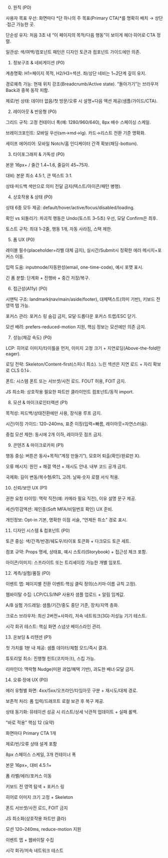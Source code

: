 0) 원칙 (P0)

 사용자 목표 우선: 화면마다 *단 하나의 주 목표(Primary CTA)*를 명확히 배치 → 상단·접근 가능한 곳.

 단순성 유지: 처음 3초 내 “이 페이지의 목적/다음 행동”이 보이게 헤더·히어로·CTA 정렬.

 일관성: 색/여백/컴포넌트 패턴은 디자인 토큰과 컴포넌트 가이드에만 의존.

1) 정보구조 & 네비게이션 (P0)

 계층명확: H1=페이지 목적, H2/H3=섹션. 좌/상단 네비는 1~2단계 깊이 유지.

 경로예측 가능: 현재 위치 강조(Breadcrumb/Active state). “돌아가기”는 브라우저 Back과 중복 동작 피함.

 제로/빈 상태: 데이터 없음/첫 방문/오류 시 설명+다음 액션 제공(샘플/가이드/CTA).

2) 레이아웃 & 반응형 (P0)

 그리드 규칙: 고정 컨테이너 폭(예: 1280/960/640), 8px 배수 스페이싱 스케일.

 브레이크포인트: 모바일 우선(sm→md→lg). 카드→리스트 전환 기준 명확화.

 세이프 에어리어: 모바일 Notch/홈 인디케이터 간격 확보(패딩-bottom).

3) 타이포그래피 & 가독성 (P0)

 본문 16px+ / 줄간 1.4~1.6, 줄길이 45~75자.

 대비: 본문 최소 4.5:1, 큰 텍스트 3:1.

 상태·피드백 색만으로 의미 전달 금지(텍스트/아이콘/패턴 병행).

4) 상호작용 & 상태 (P0)

 상태 6종 모두 제공: default/hover/active/focus/disabled/loading.

 확인 vs 되돌리기: 파괴적 행동은 Undo(토스트 3–5초) 우선, 모달 Confirm은 최후.

 토스트 규칙: 최대 1–2줄, 행동 1개, 자동 사라짐, 스택 제한.

5) 폼 UX (P0)

 레이블 필수(placeholder=라벨 대체 금지), 실시간/Submit시 정확한 에러 메시지+포커스 이동.

 입력 도움: inputmode/자동완성(email, one-time-code), 예시 포맷 표시.

 긴 폼 분할: 단계화 + 진행바 + 중간 저장/복구.

6) 접근성(A11y) (P0)

 시맨틱 구조: landmark(nav/main/aside/footer), 대체텍스트(의미 기반), 키보드 전 영역 탭 가능.

 포커스 관리: 포커스 링 숨김 금지, 모달·드롭다운 포커스 트랩/ESC 닫기.

 모션 배려: prefers-reduced-motion 지원, 핵심 정보는 모션에만 의존 금지.

7) 성능(체감 속도) (P0)

 LCP: 히어로 이미지/타이틀을 먼저, 이미지 고정 크기 + 지연로딩(Above-the-fold만 eager).

 로딩 전략: Skeleton/Content-first(스피너 최소). 느린 섹션은 지연 로드 + 자리 확보로 CLS 0.1↓.

 폰트: 시스템 폰트 또는 서브셋/사전 로드. FOUT 허용, FOIT 금지.

 JS 최소화: 상호작용 필요한 파트만 클라이언트 컴포넌트/동적 import.

8) 모션 & 마이크로인터랙션 (P1)

 목적성: 피드백/상태전환에만 사용, 장식용 루프 금지.

 시간/이징 가이드: 120–240ms, 표준 이징(입력=빠름, 레이아웃=자연스러움).

 중첩 모션 제한: 동시에 2개 이하, 레이아웃 점프 금지.

9) 콘텐츠 & 마이크로카피 (P1)

 행동 중심: 버튼은 동사+목적(“계정 만들기”), 모호어 퇴출(확인/완료만 X).

 오류 메시지: 원인 + 해결 액션 + 재시도 안내. 내부 코드 공개 금지.

 국제화: 길이 변동/복수형/RTL 고려. 날짜·숫자 로캘 서식 적용.

10) 신뢰/보안 UX (P1)

 권한 요청 타이밍: 맥락 직전(예: 카메라 필요 직전), 이유 설명 문구 제공.

 세션/민감액션: 재인증(Soft MFA/비밀번호 확인) UX 준비.

 개인정보: Opt-in 기본, 명확한 이점 서술, “언제든 취소” 경로 표시.

11) 디자인 시스템 & 컴포넌트 (P0)

 토큰 중심: 색/간격/반경/쉐도우/타이포 토큰화 + 다크모드 토큰 세트.

 컴포 규약: Props 명세, 상태표, 예시 스토리(Storybook) + 접근성 체크 포함.

 아이콘/이미지: 스프라이트 또는 트리셰이킹 가능한 개별 임포트.

12) 계측/실험/품질 (P0)

 이벤트 맵: 페이지별 전환 이벤트·핵심 클릭 정의(스키마·이름 규칙 고정).

 웹바이탈 수집: LCP/CLS/INP 사용자 샘플 업로드 + 알림 임계값.

 A/B 실험 가드레일: 샘플/기간/중도 중단 기준, 장치/지역 층화.

 크로스 브라우저: 최신 2버전+사파리, 저속 네트워크(3G)·저성능 기기 테스트.

 시각 회귀 테스트: 핵심 화면 스냅샷 베이스라인 관리.

13) 온보딩 & 리텐션 (P1)

 첫 가치를 1분 내 제공: 샘플 데이터/체험 모드/즉시 결과.

 튜토리얼 최소: 진행형 힌트(코치마크), 스킵 가능.

 리마인더: 맥락형 Nudge(미완 과업/혜택 기반), 과도한 배너·모달 금지.

14) 오류·장애 UX (P0)

 에러 유형별 화면: 4xx/5xx/오프라인/타임아웃 구분 + 재시도/대체 경로.

 보존적 처리: 폼 입력/드래프트 로컬 보관 후 복구 제공.

 상태 동기화: 뮤테이션 성공 시 리스트/상세 낙관적 업데이트 + 실패 롤백.

“바로 적용” 핵심 12 (요약)

화면마다 Primary CTA 1개

제로/빈/오류 상태 설계 포함

8px 스페이스 스케일, 3개 컨테이너 폭

본문 16px+, 대비 4.5:1+

폼 라벨/에러/포커스 이동

키보드 전 영역 탐색 + 포커스 링

히어로 이미지 크기 고정 + Skeleton

폰트 서브셋/사전 로드, FOIT 금지

JS 최소화(상호작용 파트만 클라)

모션 120–240ms, reduce-motion 지원

이벤트 맵 + 웹바이탈 수집

시각 회귀/저속 네트워크 테스트